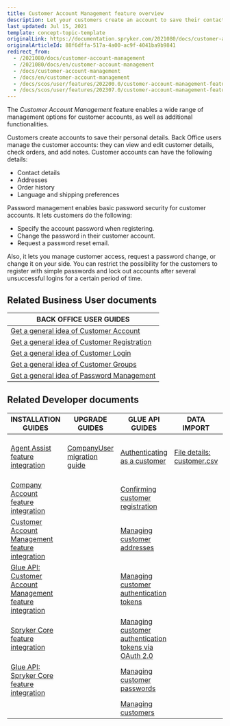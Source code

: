 ```yaml
---
title: Customer Account Management feature overview
description: Let your customers create an account to save their contact details, addresses, order history and preferences, such as language and shipping options.
last_updated: Jul 15, 2021
template: concept-topic-template
originalLink: https://documentation.spryker.com/2021080/docs/customer-account-management
originalArticleId: 88f6dffa-517a-4a00-ac9f-4041ba9b9841
redirect_from:
  - /2021080/docs/customer-account-management
  - /2021080/docs/en/customer-account-management
  - /docs/customer-account-management
  - /docs/en/customer-account-management
  - /docs/scos/user/features/202200.0/customer-account-management-feature-overview/customer-account-management-feature-overview.html
  - /docs/scos/user/features/202307.0/customer-account-management-feature-overview/customer-account-management-feature-overview.html
---
```


The *Customer Account Management* feature enables a wide range of management options for customer accounts, as well as additional functionalities.

Customers create accounts to save their personal details. Back Office users manage the customer accounts: they can view and edit customer details, check orders, and add notes.  Customer accounts can have the following details:

* Contact details
* Addresses
* Order history
* Language and shipping preferences

Password management enables basic password security for customer accounts. It lets customers do the following:

* Specify the account password when registering.
* Change the password in their customer account.
* Request a password reset email.

Also, it lets you manage customer access, request a password change, or change it on your side. You can restrict the possibility for the customers to register with simple passwords and lock out accounts after several unsuccessful logins for a certain period of time.

## Related Business User documents

|BACK OFFICE USER GUIDES|
|---|
| [Get a general idea of Customer Account](/docs/pbc/all/customer-relationship-management/{{page.version}}/base-shop/customer-account-management-feature-overview/customer-accounts-overview.html)  |
| [Get a general idea of Customer Registration](/docs/pbc/all/customer-relationship-management/{{page.version}}/base-shop/customer-account-management-feature-overview/customer-registration-overview.html)   |
| [Get a general idea of Customer Login](/docs/pbc/all/customer-relationship-management/{{page.version}}/base-shop/customer-account-management-feature-overview/customer-login-overview.html)  |
| [Get a general idea of Customer Groups](/docs/pbc/all/customer-relationship-management/{{page.version}}/base-shop/customer-account-management-feature-overview/customer-groups-overview.html)   |
| [Get a general idea of Password Management](/docs/pbc/all/customer-relationship-management/{{page.version}}/base-shop/customer-account-management-feature-overview/password-management-overview.html)  |

## Related Developer documents

| INSTALLATION GUIDES  | UPGRADE GUIDES | GLUE API GUIDES | DATA IMPORT | REFERENCES |
|---|---|---|---|---|
| [Agent Assist feature integration](/docs/pbc/all/user-management/{{page.version}}/base-shop/install-and-upgrade/install-the-agent-assist-feature.html) | [CompanyUser migration guide](/docs/pbc/all/customer-relationship-management/{{page.version}}/base-shop/install-and-upgrade/upgrade-modules/upgrade-the-companyuser-module.html) | [Authenticating as a customer](/docs/pbc/all/identity-access-management/{{page.version}}/manage-using-glue-api/glue-api-authenticate-as-a-customer.html) | [File details: customer.csv](/docs/scos/dev/data-import/{{page.version}}/data-import-categories/commerce-setup/file-details-customer.csv.html) | [Reference information: Customer module overview](/docs/scos/dev/feature-walkthroughs/{{page.version}}/customer-account-management-feature-walkthrough/customer-module-overview-reference-information.html)|
| [Company Account feature integration](/docs/pbc/all/customer-relationship-management/{{page.version}}/base-shop/install-and-upgrade/install-features/install-the-company-account-feature.html) |  | [Confirming customer registration](/docs/pbc/all/identity-access-management/{{page.version}}/manage-using-glue-api/glue-api-confirm-customer-registration.html) |  | |
| [Customer Account Management feature integration](/docs/pbc/all/customer-relationship-management/{{page.version}}/base-shop/install-and-upgrade/install-features/install-the-customer-account-management-feature.html) |  | [Managing customer addresses](/docs/pbc/all/customer-relationship-management/{{page.version}}/base-shop/manage-using-glue-api/customers/glue-api-manage-customer-addresses.html) |  |  |
| [Glue API: Customer Account Management feature integration](/docs/pbc/all/customer-relationship-management/{{page.version}}/base-shop/install-and-upgrade/install-glue-api/install-the-customer-account-management-glue-api.html) |  | [Managing customer authentication tokens](/docs/pbc/all/identity-access-management/{{page.version}}/manage-using-glue-api/glue-api-manage-customer-authentication-tokens.html) |  |  |
| [Spryker Core feature integration](/docs/pbc/all/miscellaneous/{{page.version}}/install-and-upgrade/install-features/install-the-spryker-core-feature.html) |  | [Managing customer authentication tokens via OAuth 2.0](/docs/pbc/all/identity-access-management/{{page.version}}/manage-using-glue-api/glue-api-manage-customer-authentication-tokens-via-oauth-2.0.html) |  |  |
| [Glue API: Spryker Core feature integration](/docs/pbc/all/miscellaneous/{{page.version}}/install-and-upgrade/install-glue-api/install-the-spryker-core-glue-api.html) |  | [Managing customer passwords](/docs/pbc/all/identity-access-management/{{page.version}}/manage-using-glue-api/glue-api-manage-customer-passwords.html) |  |  |
|  |  | [Managing customers](/docs/pbc/all/customer-relationship-management/{{page.version}}/base-shop/manage-using-glue-api/customers/glue-api-manage-customers.html) |  |  |
